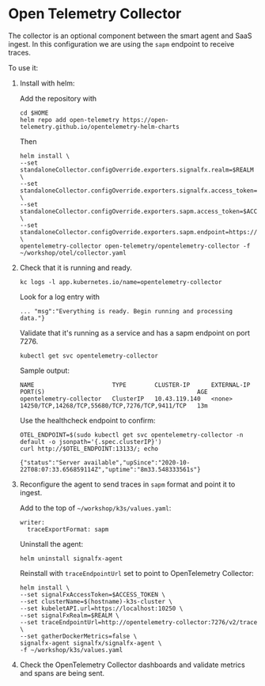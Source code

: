 # Open Telemetry Collector

The collector is an optional component between the smart agent and SaaS ingest. In this configuration we are using the `sapm` endpoint to receive traces.

To use it:

1. Install with helm:

    Add the repository with
    ```
    cd $HOME
    helm repo add open-telemetry https://open-telemetry.github.io/opentelemetry-helm-charts
    ```

    Then

    ```
    helm install \
    --set standaloneCollector.configOverride.exporters.signalfx.realm=$REALM \
    --set standaloneCollector.configOverride.exporters.signalfx.access_token=$ACCESS_TOKEN \
    --set standaloneCollector.configOverride.exporters.sapm.access_token=$ACCESS_TOKEN \
    --set standaloneCollector.configOverride.exporters.sapm.endpoint=https://ingest.$REALM.signalfx.com/v2/trace \
    opentelemetry-collector open-telemetry/opentelemetry-collector -f ~/workshop/otel/collector.yaml
    ```

1. Check that it is running and ready.

    ```
    kc logs -l app.kubernetes.io/name=opentelemetry-collector
    ```

    Look for a log entry with
    ```
    ... "msg":"Everything is ready. Begin running and processing data."}
    ```

    Validate that it's running as a service and has a sapm endpoint on port 7276.

    ```
    kubectl get svc opentelemetry-collector
    ```

    Sample output:

    ```
    NAME                      TYPE        CLUSTER-IP      EXTERNAL-IP   PORT(S)                                           AGE
    opentelemetry-collector   ClusterIP   10.43.119.140   <none>        14250/TCP,14268/TCP,55680/TCP,7276/TCP,9411/TCP   13m
    ```
    Use the healthcheck endpoint to confirm:

    ```
    OTEL_ENDPOINT=$(sudo kubectl get svc opentelemetry-collector -n default -o jsonpath='{.spec.clusterIP}')
    curl http://$OTEL_ENDPOINT:13133/; echo

    {"status":"Server available","upSince":"2020-10-22T08:07:33.656859114Z","uptime":"8m33.548333561s"}
    ```

1. Reconfigure the agent to send traces in `sapm` format and point it to ingest.

    Add to the top of `~/workshop/k3s/values.yaml`:

    ```
    writer:
      traceExportFormat: sapm
    ```

    Uninstall the agent:

    ```
    helm uninstall signalfx-agent
    ```

    Reinstall with `traceEndpointUrl` set to point to OpenTelemetry Collector:

    ```
    helm install \
    --set signalFxAccessToken=$ACCESS_TOKEN \
    --set clusterName=$(hostname)-k3s-cluster \
    --set kubeletAPI.url=https://localhost:10250 \
    --set signalFxRealm=$REALM \
    --set traceEndpointUrl=http://opentelemetry-collector:7276/v2/trace \
    --set gatherDockerMetrics=false \
    signalfx-agent signalfx/signalfx-agent \
    -f ~/workshop/k3s/values.yaml
    ```

1. Check the OpenTelemetry Collector dashboards and validate metrics and spans are being sent.
